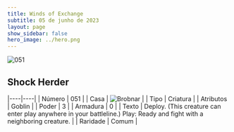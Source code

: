 ```yaml
---
title: Winds of Exchange
subtitle: 05 de junho de 2023
layout: page
show_sidebar: false
hero_image: ../hero.png
---
```


![051](https://mastervault-storage-prod.s3.amazonaws.com/media/card_front/en/600_051_6577fc4866a3_en.png)


## Shock Herder

|----|----|
| Número | 051 |
| Casa | ![Brobnar](https://archonarcana.com/images/thumb/e/e0/Brobnar.png/22px-Brobnar.png "Brobnar") |
| Tipo | Criatura |
| Atributos | Goblin |
| Poder | 3 |
| Armadura | 0 |
| Texto | Deploy. (This creature can enter play anywhere in your battleline.) Play: Ready and fight with a neighboring creature. |
| Raridade | Comum |
